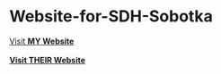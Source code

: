 # Website-for-SDH-Sobotka
[Visit <b>MY<b/> Website](https://philipburesh.github.io/Website-for-SDH-Sobotka/)<br>
<br>
[Visit <b>THEIR<b/> Website](http://www.sdh-sobotka.wz.cz/index.html)
